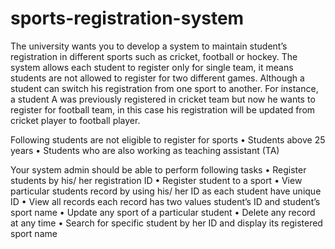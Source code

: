 # sports-registration-system
The university wants you to develop a system to maintain student’s registration in different sports such as cricket, football or hockey. The system allows each student to register only for single team, it means students are not allowed to register for two different games. Although a student can switch his registration from one sport to another. 
For instance, a student A was previously registered in cricket team but now he wants to register for football team, in this case his registration will be updated from cricket player to football player. 

Following students are not eligible to register for sports
• Students above 25 years
• Students who are also working as teaching assistant (TA)

Your system admin should be able to perform following tasks
• Register students by his/ her registration ID 
• Register student to a sport
• View particular students record by using his/ her ID as each student have unique ID
• View all records each record has two values student’s ID and student’s sport name
• Update any sport of a particular student
• Delete any record at any time
• Search for specific student by her ID and display its registered sport name
